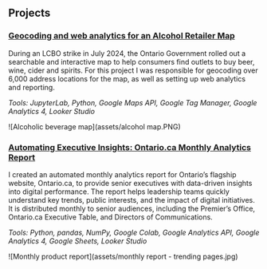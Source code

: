 ## Projects
### [Geocoding and web analytics for an Alcohol Retailer Map](alcohol-map.md)

During an LCBO strike in July 2024, the Ontario Government rolled out a searchable and interactive map to help consumers find outlets to buy beer, wine, cider and spirits. For this project I was responsible for geocoding over 6,000 address locations for the map, as well as setting up web analytics and reporting.

_Tools: JupyterLab, Python, Google Maps API, Google Tag Manager, Google Analytics 4, Looker Studio_

![Alcoholic beverage map](assets/alcohol map.PNG)

### [Automating Executive Insights: Ontario.ca Monthly Analytics Report](monthly-reports.md)

I created an automated monthly analytics report for Ontario’s flagship website, Ontario.ca, to provide senior executives with data-driven insights into digital performance. The report helps leadership teams quickly understand key trends, public interests, and the impact of digital initiatives. It is distributed monthly to senior audiences, including the Premier’s Office, Ontario.ca Executive Table, and Directors of Communications.

_Tools: Python, pandas, NumPy, Google Colab, Google Analytics API, Google Analytics 4, Google Sheets, Looker Studio_

![Monthly product report](assets/monthly report - trending pages.jpg)
